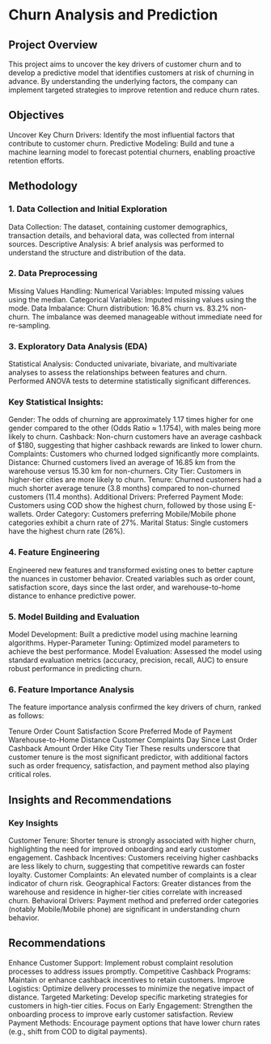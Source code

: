 # Churn Analysis and Prediction
## Project Overview
This project aims to uncover the key drivers of customer churn and to develop a predictive model that identifies customers at risk of churning in advance. By understanding the underlying factors, the company can implement targeted strategies to improve retention and reduce churn rates.

## Objectives
Uncover Key Churn Drivers: Identify the most influential factors that contribute to customer churn.
Predictive Modeling: Build and tune a machine learning model to forecast potential churners, enabling proactive retention efforts.

## Methodology
### 1. Data Collection and Initial Exploration
Data Collection: The dataset, containing customer demographics, transaction details, and behavioral data, was collected from internal sources.
Descriptive Analysis: A brief analysis was performed to understand the structure and distribution of the data.
### 2. Data Preprocessing
Missing Values Handling:
Numerical Variables: Imputed missing values using the median.
Categorical Variables: Imputed missing values using the mode.
Data Imbalance:
Churn distribution: 16.8% churn vs. 83.2% non-churn.
The imbalance was deemed manageable without immediate need for re-sampling.
### 3. Exploratory Data Analysis (EDA)
Statistical Analysis:
Conducted univariate, bivariate, and multivariate analyses to assess the relationships between features and churn.
Performed ANOVA tests to determine statistically significant differences.
### Key Statistical Insights:
Gender: The odds of churning are approximately 1.17 times higher for one gender compared to the other (Odds Ratio ≈ 1.1754), with males being more likely to churn.
Cashback: Non-churn customers have an average cashback of $180, suggesting that higher cashback rewards are linked to lower churn.
Complaints: Customers who churned lodged significantly more complaints.
Distance: Churned customers lived an average of 16.85 km from the warehouse versus 15.30 km for non-churners.
City Tier: Customers in higher-tier cities are more likely to churn.
Tenure: Churned customers had a much shorter average tenure (3.8 months) compared to non-churned customers (11.4 months).
Additional Drivers:
Preferred Payment Mode: Customers using COD show the highest churn, followed by those using E-wallets.
Order Category: Customers preferring Mobile/Mobile phone categories exhibit a churn rate of 27%.
Marital Status: Single customers have the highest churn rate (26%).
### 4. Feature Engineering
Engineered new features and transformed existing ones to better capture the nuances in customer behavior.
Created variables such as order count, satisfaction score, days since the last order, and warehouse-to-home distance to enhance predictive power.
### 5. Model Building and Evaluation
Model Development: Built a predictive model using machine learning algorithms.
Hyper-Parameter Tuning: Optimized model parameters to achieve the best performance.
Model Evaluation: Assessed the model using standard evaluation metrics (accuracy, precision, recall, AUC) to ensure robust performance in predicting churn.
### 6. Feature Importance Analysis
The feature importance analysis confirmed the key drivers of churn, ranked as follows:

Tenure
Order Count
Satisfaction Score
Preferred Mode of Payment
Warehouse-to-Home Distance
Customer Complaints
Day Since Last Order
Cashback Amount
Order Hike
City Tier
These results underscore that customer tenure is the most significant predictor, with additional factors such as order frequency, satisfaction, and payment method also playing critical roles.

## Insights and Recommendations
### Key Insights
Customer Tenure: Shorter tenure is strongly associated with higher churn, highlighting the need for improved onboarding and early customer engagement.
Cashback Incentives: Customers receiving higher cashbacks are less likely to churn, suggesting that competitive rewards can foster loyalty.
Customer Complaints: An elevated number of complaints is a clear indicator of churn risk.
Geographical Factors: Greater distances from the warehouse and residence in higher-tier cities correlate with increased churn.
Behavioral Drivers: Payment method and preferred order categories (notably Mobile/Mobile phone) are significant in understanding churn behavior.

## Recommendations
Enhance Customer Support: Implement robust complaint resolution processes to address issues promptly.
Competitive Cashback Programs: Maintain or enhance cashback incentives to retain customers.
Improve Logistics: Optimize delivery processes to minimize the negative impact of distance.
Targeted Marketing: Develop specific marketing strategies for customers in high-tier cities.
Focus on Early Engagement: Strengthen the onboarding process to improve early customer satisfaction.
Review Payment Methods: Encourage payment options that have lower churn rates (e.g., shift from COD to digital payments).

